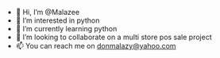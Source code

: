- 👋 Hi, I’m @Malazee
- 👀 I’m interested in python
- 🌱 I’m currently learning python
- 💞️ I’m looking to collaborate on a multi store pos sale project
- 📫 You can reach me on donmalazy@yahoo.com

<!---
Malazee/Malazee is a ✨ special ✨ repository because its `README.md` (this file) appears on your GitHub profile.
You can click the Preview link to take a look at your changes.
--->
